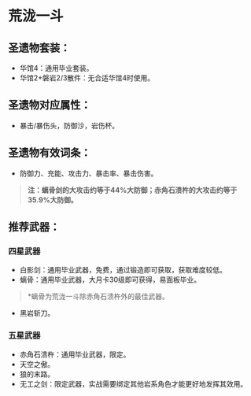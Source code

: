 # 荒泷一斗

## 圣遗物套装：
- 华馆4：通用毕业套装。
- 华馆2+磐岩2/3散件：无合适华馆4时使用。

## 圣遗物对应属性：
- 暴击/暴伤头，防御沙，岩伤杯。

## 圣遗物有效词条：
- 防御力、充能、攻击力、暴击率、暴击伤害。

> **注：螭骨剑的大攻击约等于44%大防御；赤角石溃杵的大攻击约等于35.9%大防御。**

## 推荐武器：
### 四星武器
- 白影剑：通用毕业武器，免费，通过锻造即可获取，获取难度较低。
- 螭骨：通用毕业武器，大月卡30级即可获得，易面板毕业。

> \*螭骨为荒泷一斗除赤角石溃杵外的最佳武器。

- 黑岩斩刀。

### 五星武器
- 赤角石溃杵：通用毕业武器，限定。
- 天空之傲。
- 狼的末路。
- 无工之剑：限定武器，实战需要绑定其他岩系角色才能更好地发挥其效用。


